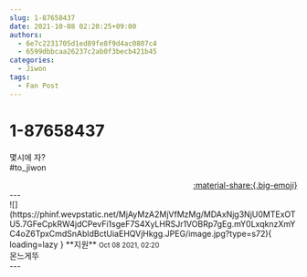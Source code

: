 ```yaml
---
slug: 1-87658437
date: 2021-10-08 02:20:25+09:00
authors:
  - 6e7c2231705d1ed89fe8f9d4ac0807c4
  - 6599dbbcaa26237c2ab0f3becb421b45
categories:
  - Jiwon
tags:
  - Fan Post
---
```


# 1-87658437

<div class="post-container" markdown="1">
<div class="content-container md-sidebar__scrollwrap" markdown="1">

몇시에 자?<br>\#to_jiwon

</div>
</div>

<div style="text-align: right;" markdown="1">
<a href="https://weverse.io/fromis9/fanpost/1-87658437" style="text-align: right;">:material-share:{.big-emoji}</a>
</div>
---

<div class="comments-container md-sidebar__scrollwrap" markdown="1">
<div class="comment" markdown="1">
<div class='id-container' markdown="1">
![](https://phinf.wevpstatic.net/MjAyMzA2MjVfMzMg/MDAxNjg3NjU0MTExOTU5.7GFeCpkRW4jdCPevFi1sgeF7S4XyLHRSJr1VOBRp7gEg.mY0LxqknzXmYC4oZ6TpxCmdSnAbldBctUiaEHQVjHkgg.JPEG/image.jpg?type=s72){ loading=lazy }
**<span class="artist">지원</span>** <small>Oct 08 2021, 02:20</small><br>
</div>
<div class='comment-body' markdown="1">
몬느게뚜
</div>
</div>
</div>
---

